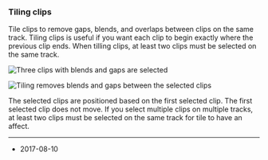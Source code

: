 ### Tiling clips

Tile clips to remove gaps, blends, and overlaps between clips on the same track. Tiling clips is useful if you want each clip to begin exactly where the previous clip ends. When tilling clips, at least two clips must be selected on the same track.

![Three clips with blends and gaps are selected](../uploads/Main/timeline_clips_tile_selection.png)

![Tiling removes blends and gaps between the selected clips](../uploads/Main/timeline_clips_tile_result.png)

The selected clips are positioned based on the first selected clip. The first selected clip does not move. If you select multiple clips on multiple tracks, at least two clips must be selected on the same track for tile to have an affect. 

---
* <span class="page-edit">2017-08-10  <!-- include IncludeTextNewPageSomeEdit --></span>